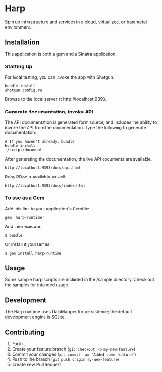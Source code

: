 # Harp

Spin up infrastructure and services in a cloud, virtualized, or baremetal
environment.

## Installation

This application is both a gem and a Sinatra application.

### Starting Up

For local testing, you can invoke the app with Shotgun.

    bundle install
    shotgun config.ru

Browse to the local server at http://localhost:9393.

### Generate documentation, invoke API

The API documentation is generated form source, and includes the ability to 
invoke the API from the documentation.  Type the following to generate documentation:

    # If you haven't already, bundle
    bundle install
    ./script/document

After generating the documentation, the live API documents are available.

    http://localhost:9393/docs/api.html
    
Ruby RDoc is available as well:

    http://localhost:9393/docs/index.html

### To use as a Gem

Add this line to your application's Gemfile:

    gem 'harp-runtime'

And then execute:

    $ bundle

Or install it yourself as:

    $ gem install harp-runtime

## Usage

Some sample harp scripts are included in the /sample directory.  Check out the
samples for intended usage.

## Development

The Harp runtime uses DataMapper for persistence; the default development engine is SQLite.

## Contributing

1. Fork it
2. Create your feature branch (`git checkout -b my-new-feature`)
3. Commit your changes (`git commit -am 'Added some feature'`)
4. Push to the branch (`git push origin my-new-feature`)
5. Create new Pull Request
